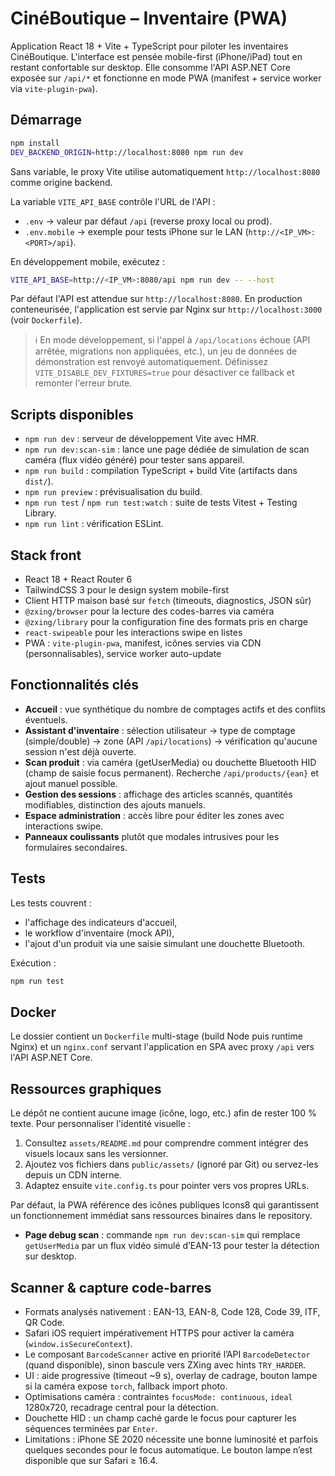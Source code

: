 # CinéBoutique – Inventaire (PWA)

Application React 18 + Vite + TypeScript pour piloter les inventaires CinéBoutique. L'interface est pensée mobile-first (iPhone/iPad) tout en restant confortable sur desktop. Elle consomme l'API ASP.NET Core exposée sur `/api/*` et fonctionne en mode PWA (manifest + service worker via `vite-plugin-pwa`).

## Démarrage

```bash
npm install
DEV_BACKEND_ORIGIN=http://localhost:8080 npm run dev
```

Sans variable, le proxy Vite utilise automatiquement `http://localhost:8080` comme origine backend.

La variable `VITE_API_BASE` contrôle l'URL de l'API :

- `.env` → valeur par défaut `/api` (reverse proxy local ou prod).
- `.env.mobile` → exemple pour tests iPhone sur le LAN (`http://<IP_VM>:<PORT>/api`).

En développement mobile, exécutez :

```bash
VITE_API_BASE=http://<IP_VM>:8080/api npm run dev -- --host
```

Par défaut l'API est attendue sur `http://localhost:8080`. En production conteneurisée, l'application est servie par Nginx sur `http://localhost:3000` (voir `Dockerfile`).

> ℹ️ En mode développement, si l'appel à `/api/locations` échoue (API arrêtée, migrations non appliquées, etc.), un jeu de données de démonstration est renvoyé automatiquement. Définissez `VITE_DISABLE_DEV_FIXTURES=true` pour désactiver ce fallback et remonter l'erreur brute.

## Scripts disponibles

- `npm run dev` : serveur de développement Vite avec HMR.
- `npm run dev:scan-sim` : lance une page dédiée de simulation de scan caméra (flux vidéo généré) pour tester sans appareil.
- `npm run build` : compilation TypeScript + build Vite (artifacts dans `dist/`).
- `npm run preview` : prévisualisation du build.
- `npm run test` / `npm run test:watch` : suite de tests Vitest + Testing Library.
- `npm run lint` : vérification ESLint.

## Stack front

- React 18 + React Router 6
- TailwindCSS 3 pour le design system mobile-first
- Client HTTP maison basé sur `fetch` (timeouts, diagnostics, JSON sûr)
- `@zxing/browser` pour la lecture des codes-barres via caméra
- `@zxing/library` pour la configuration fine des formats pris en charge
- `react-swipeable` pour les interactions swipe en listes
- PWA : `vite-plugin-pwa`, manifest, icônes servies via CDN (personnalisables), service worker auto-update

## Fonctionnalités clés

- **Accueil** : vue synthétique du nombre de comptages actifs et des conflits éventuels.
- **Assistant d'inventaire** : sélection utilisateur → type de comptage (simple/double) → zone (API `/api/locations`) → vérification qu'aucune session n'est déjà ouverte.
- **Scan produit** : via caméra (getUserMedia) ou douchette Bluetooth HID (champ de saisie focus permanent). Recherche `/api/products/{ean}` et ajout manuel possible.
- **Gestion des sessions** : affichage des articles scannés, quantités modifiables, distinction des ajouts manuels.
- **Espace administration** : accès libre pour éditer les zones avec interactions swipe.
- **Panneaux coulissants** plutôt que modales intrusives pour les formulaires secondaires.

## Tests

Les tests couvrent :

- l'affichage des indicateurs d'accueil,
- le workflow d'inventaire (mock API),
- l'ajout d'un produit via une saisie simulant une douchette Bluetooth.

Exécution :

```bash
npm run test
```

## Docker

Le dossier contient un `Dockerfile` multi-stage (build Node puis runtime Nginx) et un `nginx.conf` servant l'application en SPA avec proxy `/api` vers l'API ASP.NET Core.

## Ressources graphiques

Le dépôt ne contient aucune image (icône, logo, etc.) afin de rester 100 % texte. Pour personnaliser l'identité visuelle :

1. Consultez `assets/README.md` pour comprendre comment intégrer des visuels locaux sans les versionner.
2. Ajoutez vos fichiers dans `public/assets/` (ignoré par Git) ou servez-les depuis un CDN interne.
3. Adaptez ensuite `vite.config.ts` pour pointer vers vos propres URLs.

Par défaut, la PWA référence des icônes publiques Icons8 qui garantissent un fonctionnement immédiat sans ressources binaires dans le repository.
- **Page debug scan** : commande `npm run dev:scan-sim` qui remplace `getUserMedia` par un flux vidéo simulé d’EAN-13 pour tester la détection sur desktop.

## Scanner & capture code-barres

- Formats analysés nativement : EAN-13, EAN-8, Code 128, Code 39, ITF, QR Code.
- Safari iOS requiert impérativement HTTPS pour activer la caméra (`window.isSecureContext`).
- Le composant `BarcodeScanner` active en priorité l’API `BarcodeDetector` (quand disponible), sinon bascule vers ZXing avec hints `TRY_HARDER`.
- UI : aide progressive (timeout ~9 s), overlay de cadrage, bouton lampe si la caméra expose `torch`, fallback import photo.
- Optimisations caméra : contraintes `focusMode: continuous`, `ideal` 1280x720, recadrage central pour la détection.
- Douchette HID : un champ caché garde le focus pour capturer les séquences terminées par `Enter`.
- Limitations : iPhone SE 2020 nécessite une bonne luminosité et parfois quelques secondes pour le focus automatique. Le bouton lampe n’est disponible que sur Safari ≥ 16.4.
